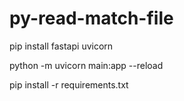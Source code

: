 # py-read-match-file

pip install fastapi uvicorn

python -m uvicorn main:app --reload

pip install -r requirements.txt
